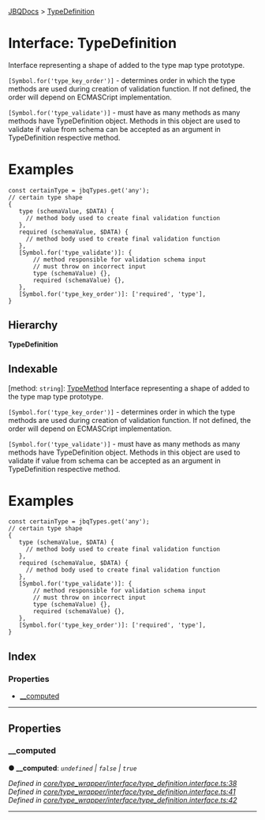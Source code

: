 [JBQDocs](../README.md) > [TypeDefinition](../interfaces/typedefinition.md)

# Interface: TypeDefinition

Interface representing a shape of added to the type map type prototype.

`[Symbol.for('type_key_order')]` - determines order in which the type methods are used during creation of validation function. If not defined, the order will depend on ECMASCript implementation.

`[Symbol.for('type_validate')]` - must have as many methods as many methods have TypeDefinition object. Methods in this object are used to validate if value from schema can be accepted as an argument in TypeDefinition respective method.

Examples
========

```
const certainType = jbqTypes.get('any');
// certain type shape
{
   type (schemaValue, $DATA) {
     // method body used to create final validation function
   },
   required (schemaValue, $DATA) {
     // method body used to create final validation function
   },
   [Symbol.for('type_validate')]: {
       // method responsible for validation schema input
       // must throw on incorrect input
       type (schemaValue) {},
       required (schemaValue) {},
   },
   [Symbol.for('type_key_order')]: ['required', 'type'],
}
```

## Hierarchy

**TypeDefinition**

## Indexable

\[method: `string`\]:&nbsp;[TypeMethod](typemethod.md)
Interface representing a shape of added to the type map type prototype.

`[Symbol.for('type_key_order')]` - determines order in which the type methods are used during creation of validation function. If not defined, the order will depend on ECMASCript implementation.

`[Symbol.for('type_validate')]` - must have as many methods as many methods have TypeDefinition object. Methods in this object are used to validate if value from schema can be accepted as an argument in TypeDefinition respective method.

Examples
========

```
const certainType = jbqTypes.get('any');
// certain type shape
{
   type (schemaValue, $DATA) {
     // method body used to create final validation function
   },
   required (schemaValue, $DATA) {
     // method body used to create final validation function
   },
   [Symbol.for('type_validate')]: {
       // method responsible for validation schema input
       // must throw on incorrect input
       type (schemaValue) {},
       required (schemaValue) {},
   },
   [Symbol.for('type_key_order')]: ['required', 'type'],
}
```

## Index

### Properties

* [__computed](typedefinition.md#__computed)

---

## Properties

<a id="__computed"></a>

###  __computed

**● __computed**: *`undefined` \| `false` \| `true`*

*Defined in [core/type_wrapper/interface/type_definition.interface.ts:38](https://github.com/krnik/vjs-validator/blob/08b1300/src/core/type_wrapper/interface/type_definition.interface.ts#L38)*
*Defined in [core/type_wrapper/interface/type_definition.interface.ts:41](https://github.com/krnik/vjs-validator/blob/08b1300/src/core/type_wrapper/interface/type_definition.interface.ts#L41)*
*Defined in [core/type_wrapper/interface/type_definition.interface.ts:42](https://github.com/krnik/vjs-validator/blob/08b1300/src/core/type_wrapper/interface/type_definition.interface.ts#L42)*

___

